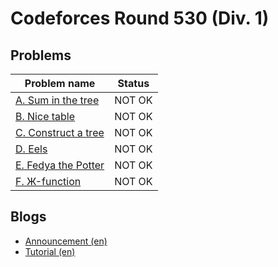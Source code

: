 # Codeforces Round 530 (Div. 1)

## Problems

|Problem name|Status|
|------------|---------|
| [A. Sum in the tree](problems/A._Sum_in_the_tree.md)|NOT OK|
| [B. Nice table](problems/B._Nice_table.md)|NOT OK|
| [C. Construct a tree](problems/C._Construct_a_tree.md)|NOT OK|
| [D. Eels](problems/D._Eels.md)|NOT OK|
| [E. Fedya the Potter](problems/E._Fedya_the_Potter.md)|NOT OK|
| [F. Ж-function](problems/F._Ж-function.md)|NOT OK|
## Blogs

- [Announcement (en)](blogs/Announcement_(en).md)
- [Tutorial (en)](blogs/Tutorial_(en).md)
